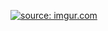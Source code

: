 <a href="http://imgur.com/w23JuCl"><img src="http://i.imgur.com/w23JuCl.png" title="source: imgur.com" /></a>